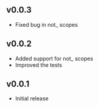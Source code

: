 ## v0.0.3
* Fixed bug in not_ scopes

## v0.0.2
* Added support for not_ scopes
* Improved the tests

## v0.0.1
* Initial release